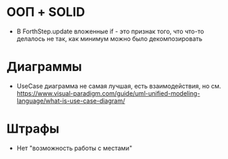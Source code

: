 # ООП + SOLID
- В ForthStep.update вложенные if - это признак того, что что-то делалось не так, как минимум можно было декомпозировать

# Диаграммы
- UseCase диаграмма не самая лучшая, есть взаимодействия, но см. https://www.visual-paradigm.com/guide/uml-unified-modeling-language/what-is-use-case-diagram/

# Штрафы 
- Нет "возможность работы с местами"
